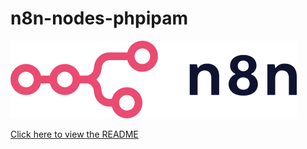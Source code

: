 # n8n-nodes-phpipam

![n8n.io - Workflow Automation](https://raw.githubusercontent.com/n8n-io/n8n/master/assets/n8n-logo.png)

[Click here to view the README](https://digital-boss.de/n8n/?packageName=n8n-nodes-phpipam)

